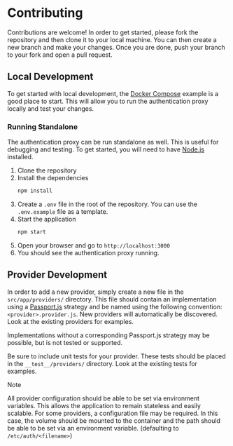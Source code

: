 # Contributing

Contributions are welcome! In order to get started, please fork the repository and then clone it to your local machine. You can then create a new branch and make your changes. Once you are done, push your branch to your fork and open a pull request.

## Local Development

To get started with local development, the [Docker Compose](/docs/compose.md) example is a good place to start. This will allow you to run the authentication proxy locally and test your changes.

### Running Standalone

The authentication proxy can be run standalone as well. This is useful for debugging and testing. To get started, you will need to have [Node.js](https://nodejs.org/) installed.

1. Clone the repository
2. Install the dependencies
   ```bash
   npm install
   ```
3. Create a `.env` file in the root of the repository. You can use the `.env.example` file as a template.
4. Start the application
   ```bash
   npm start
   ```
5. Open your browser and go to `http://localhost:3000`
6. You should see the authentication proxy running.

## Provider Development

In order to add a new provider, simply create a new file in the `src/app/providers/` directory. This file should contain an implementation using a [Passport.js](http://www.passportjs.org/) strategy and be named using the following convention: `<provider>.provider.js`. New providers will automatically be discovered. Look at the existing providers for examples.

Implementations without a corresponding Passport.js strategy may be possible, but is not tested or supported.

Be sure to include unit tests for your provider. These tests should be placed in the `__test__/providers/` directory. Look at the existing tests for examples.

> [!NOTE]
> All provider configuration should be able to be set via environment variables. This allows the application to remain stateless and easily scalable. For some providers, a configuration file may be required. In this case, the volume should be mounted to the container and the path should be able to be set via an environment variable. (defaulting to `/etc/auth/<filename>`)